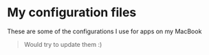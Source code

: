 # My configuration files

These are some of the configurations I use for apps on my MacBook

> Would try to update them :)
